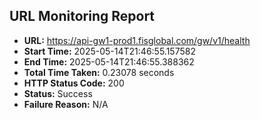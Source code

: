 ## URL Monitoring Report

- **URL:** https://api-gw1-prod1.fisglobal.com/gw/v1/health
- **Start Time:** 2025-05-14T21:46:55.157582
- **End Time:** 2025-05-14T21:46:55.388362
- **Total Time Taken:** 0.23078 seconds
- **HTTP Status Code:** 200
- **Status:** Success
- **Failure Reason:** N/A
